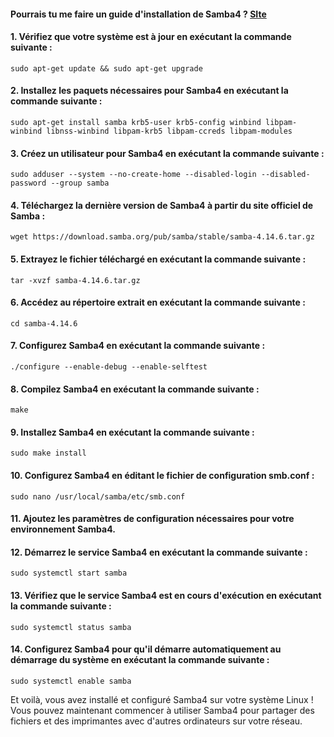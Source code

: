 #### Pourrais tu me faire un guide d'installation de Samba4 ? [SIte](https://host974.com/gpt3/)


#### 1. Vérifiez que votre système est à jour en exécutant la commande suivante :
```
sudo apt-get update && sudo apt-get upgrade
```

#### 2. Installez les paquets nécessaires pour Samba4 en exécutant la commande suivante :
```
sudo apt-get install samba krb5-user krb5-config winbind libpam-winbind libnss-winbind libpam-krb5 libpam-ccreds libpam-modules
```

#### 3. Créez un utilisateur pour Samba4 en exécutant la commande suivante :
```
sudo adduser --system --no-create-home --disabled-login --disabled-password --group samba
```

#### 4. Téléchargez la dernière version de Samba4 à partir du site officiel de Samba :
```
wget https://download.samba.org/pub/samba/stable/samba-4.14.6.tar.gz
```

#### 5. Extrayez le fichier téléchargé en exécutant la commande suivante :
```
tar -xvzf samba-4.14.6.tar.gz
```

#### 6. Accédez au répertoire extrait en exécutant la commande suivante :
```
cd samba-4.14.6
```

#### 7. Configurez Samba4 en exécutant la commande suivante :
```
./configure --enable-debug --enable-selftest
```

#### 8. Compilez Samba4 en exécutant la commande suivante :
```
make
```

#### 9. Installez Samba4 en exécutant la commande suivante :
```
sudo make install
```

#### 10. Configurez Samba4 en éditant le fichier de configuration smb.conf :
```
sudo nano /usr/local/samba/etc/smb.conf
```

#### 11. Ajoutez les paramètres de configuration nécessaires pour votre environnement Samba4.

#### 12. Démarrez le service Samba4 en exécutant la commande suivante :
```
sudo systemctl start samba
```

#### 13. Vérifiez que le service Samba4 est en cours d'exécution en exécutant la commande suivante :
```
sudo systemctl status samba
```

#### 14. Configurez Samba4 pour qu'il démarre automatiquement au démarrage du système en exécutant la commande suivante :
```
sudo systemctl enable samba
```

Et voilà, vous avez installé et configuré Samba4 sur votre système Linux ! Vous pouvez maintenant commencer à utiliser Samba4 pour partager des fichiers et des imprimantes avec d'autres ordinateurs sur 
votre réseau.
